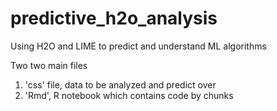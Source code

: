 # predictive_h2o_analysis
Using H2O and LIME to predict and understand ML algorithms


Two two main files
1. 'css' file, data to be analyzed and predict over
2. 'Rmd', R notebook which contains code by chunks
